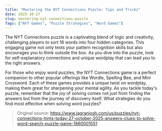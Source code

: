```yaml
---
title: "Mastering the NYT Connections Puzzle: Tips and Tricks"
date: 2025-10-27
slug: mastering-nyt-connections-puzzle
Tags: ["NYT Games", "Puzzle Strategies", "Word Games"]
---
```

The NYT Connections puzzle is a captivating blend of logic and creativity, challenging players to sort 16 words into four hidden categories. This engaging game not only tests your pattern recognition skills but also encourages you to think outside the box. As you dive into the puzzle, look for self-explanatory connections and unique wordplay that can lead you to the right answers.

For those who enjoy word puzzles, the NYT Connections game is a perfect companion to other popular offerings like Wordle, Spelling Bee, and Mini Crossword. Each of these games provides a unique twist on wordplay, making them great for sharpening your mental agility. As you tackle today's puzzle, remember that the joy of solving comes not just from finding the answers but from the journey of discovery itself. What strategies do you find most effective when solving word puzzles?
> Original source: https://www.jagranjosh.com/us/puzzles/nyt-connections-hints-today-27-october-2025-answers-clues-to-solve-word-search-puzzle-game-1860001551